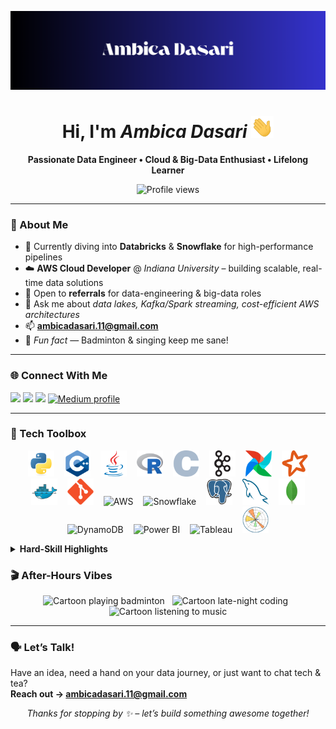 <!-- Banner -->
<p align="center">
  <img src="https://github.com/ambdasa/ambdasa/blob/main/Ambica%20Dasari.png" alt="Ambica Dasari — Banner">
</p>

<h1 align="center">
  Hi, I'm <em>Ambica Dasari</em>
  <img src="https://raw.githubusercontent.com/ABSphreak/ABSphreak/master/gifs/Hi.gif" height="35px" />
</h1>

<p align="center"><b>Passionate Data Engineer • Cloud & Big-Data Enthusiast • Lifelong Learner</b></p>

<p align="center">
  <img src="https://komarev.com/ghpvc/?username=ambdasa&style=flat-square&color=blue" alt="Profile views"/>
</p>

---

### 🚀 About Me
- 🌱 Currently diving into **Databricks** & **Snowflake** for high-performance pipelines  
- ☁️ **AWS Cloud Developer** @ *Indiana University* – building scalable, real-time data solutions  
- 🤝 Open to **referrals** for data-engineering & big-data roles  
- 💬 Ask me about *data lakes, Kafka/Spark streaming, cost-efficient AWS architectures*  
- 📫 **ambicadasari.11@gmail.com**  
- 🏸 *Fun fact* — Badminton & singing keep me sane!

---

### 🌐 Connect With Me
<a href="https://www.linkedin.com/in/ambica-dasari-3808bb187/"><img src="https://img.shields.io/badge/LinkedIn-0A66C2?style=for-the-badge&logo=linkedin&logoColor=white"></a>
<a href="https://portfolio-ambicas-projects.vercel.app/"><img src="https://img.shields.io/badge/Portfolio-000?style=for-the-badge&logo=vercel&logoColor=white"></a>
<a href="mailto:ambicadasari.11@gmail.com"><img src="https://img.shields.io/badge/Gmail-D14836?style=for-the-badge&logo=gmail&logoColor=white"></a>
<a href="https://medium.com/@ambicadasari" target="_blank">
  <img src="https://img.shields.io/badge/Medium-000000?style=for-the-badge&logo=medium&logoColor=white" alt="Medium profile">
</a>

---


### 🧰 Tech Toolbox
<p align="center">

  <!-- ——— Programming Languages ——— -->
  <img src="https://raw.githubusercontent.com/devicons/devicon/master/icons/python/python-original.svg"          alt="Python"        height="42" style="margin:0 6px;">
  <img src="https://raw.githubusercontent.com/devicons/devicon/master/icons/cplusplus/cplusplus-original.svg"    alt="C++"           height="42" style="margin:0 6px;">
  <img src="https://raw.githubusercontent.com/devicons/devicon/master/icons/java/java-original.svg"              alt="Java"          height="42" style="margin:0 6px;">
  <img src="https://raw.githubusercontent.com/devicons/devicon/master/icons/r/r-original.svg"                    alt="R"             height="42" style="margin:0 6px;">
  <img src="https://raw.githubusercontent.com/devicons/devicon/master/icons/c/c-original.svg"                    alt="C"             height="42" style="margin:0 6px;">

  <!-- ——— Data-Eng / Processing ——— -->
  <img src="https://raw.githubusercontent.com/devicons/devicon/master/icons/apachekafka/apachekafka-original.svg" alt="Kafka"         height="42" style="margin:0 6px;">
  <img src="https://raw.githubusercontent.com/devicons/devicon/master/icons/apacheairflow/apacheairflow-original.svg" alt="Airflow"   height="42" style="margin:0 6px;">
  <img src="https://raw.githubusercontent.com/devicons/devicon/master/icons/apachespark/apachespark-original.svg"    alt="Spark"      height="42" style="margin:0 6px;">
  <img src="https://raw.githubusercontent.com/devicons/devicon/master/icons/docker/docker-original.svg"              alt="Docker"     height="42" style="margin:0 6px;">
  <img src="https://raw.githubusercontent.com/devicons/devicon/master/icons/git/git-original.svg"                    alt="Git"        height="42" style="margin:0 6px;">

  <!-- ——— Cloud (AWS icon fixed) ——— -->
  <img src="https://cdn.jsdelivr.net/npm/simple-icons@v10/icons/amazonaws.svg"                                     alt="AWS"         height="42" style="margin:0 6px;">

  <!-- ——— Databases ——— -->
  <img src="https://cdn.jsdelivr.net/npm/simple-icons@v10/icons/snowflake.svg"       alt="Snowflake"   height="42" style="margin:0 6px;">
  <img src="https://raw.githubusercontent.com/devicons/devicon/master/icons/postgresql/postgresql-original.svg"     alt="PostgreSQL" height="42" style="margin:0 6px;">
  <img src="https://raw.githubusercontent.com/devicons/devicon/master/icons/mysql/mysql-original.svg"               alt="MySQL"      height="42" style="margin:0 6px;">
  <img src="https://raw.githubusercontent.com/devicons/devicon/master/icons/mongodb/mongodb-original.svg"           alt="MongoDB"    height="42" style="margin:0 6px;">
  <img src="https://cdn.jsdelivr.net/npm/simple-icons@v10/icons/amazondynamodb.svg"                                alt="DynamoDB"    height="42" style="margin:0 6px;">

  <!-- ——— BI / Viz ——— -->
  <img src="https://cdn.jsdelivr.net/npm/simple-icons@v10/icons/powerbi.svg"   alt="Power BI"  height="42" style="margin:0 6px;">
  <img src="https://cdn.jsdelivr.net/npm/simple-icons@v10/icons/tableau.svg"   alt="Tableau"   height="42" style="margin:0 6px;">
  <img src="https://raw.githubusercontent.com/devicons/devicon/master/icons/matplotlib/matplotlib-original.svg" alt="Matplotlib" height="42" style="margin:0 6px;">

</p>


<details>
<summary><strong>Hard-Skill Highlights</strong></summary>

- **Data Warehousing & Governance  |  Data Modelling  |  System Design**
- **Big-Data & Stream Processing** (ETL / real-time pipelines with Kafka & Spark)
- **Real-time Analytics** on AWS (Kinesis → S3 / Redshift / Lambda / Glue / EMR)
- **Agile / Scrum** delivery & cross-team collaboration
</details>


### 🎬 After-Hours Vibes
<p align="center">
  <!-- Cartoon badminton -->
  <img src="https://media.giphy.com/media/eivDJb2lXYzPDvqbwT/giphy.gif"
       alt="Cartoon playing badminton" height="140">&nbsp;&nbsp;
  <!-- Cartoon coding -->
  <img src="https://media.giphy.com/media/mTPjPA6SSXgTsnZ1Dh/giphy.gif"
       alt="Cartoon late-night coding" height="140">&nbsp;&nbsp;
  <!-- Cartoon listening to music -->
  <img src="https://media.giphy.com/media/VDpE8gStGujeyToNXt/giphy.gif"
       alt="Cartoon listening to music" height="140">
</p>


---

### 🗣️ Let’s Talk!
Have an idea, need a hand on your data journey, or just want to chat tech & tea?  
<strong>Reach out → <a href="mailto:ambicadasari.11@gmail.com">ambicadasari.11@gmail.com</a></strong>

<p align="center">
  <em>Thanks for stopping by ✨ – let’s build something awesome together!</em>
</p>
